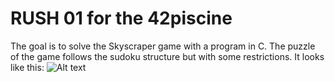 # RUSH 01 for the 42piscine
The goal is to solve the Skyscraper game with a program in C. 
The puzzle of the game follows the sudoku structure but with some restrictions. It looks like this:
<img src="https://www.brainbashers.com/gifs_tower/skyhelp0.png" alt="Alt text" title="Optional title">
